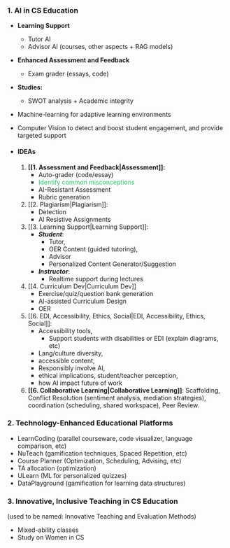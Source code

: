 ### 1. AI in CS Education
 - **Learning Support**
	- Tutor AI
	- Advisor AI (courses, other aspects + RAG models)
- **Enhanced Assessment and Feedback**
	- Exam grader (essays, code)
 - **Studies:** 
	- SWOT analysis + Academic integrity 
- Machine-learning for adaptive learning environments
- Computer Vision to detect and boost student engagement, and provide targeted support

- #### IDEAs
	1. **[[1. Assessment and Feedback|Assessment]]:** 
		- Auto-grader (code/essay)
		- <font color="#2DC26B">Identify common misconceptions</font>
		- AI-Resistant Assessment
		- Rubric generation
	2. [[2. Plagiarism|Plagiarism]]: 
		- Detection
		- AI Resistive Assignments
	3. [[3. Learning Support|Learning Support]]: 
		- ***Student***: 
			- Tutor, 
			- OER Content (guided tutoring),
			- Advisor
			- Personalized Content Generator/Suggestion
		- ***Instructor***: 
			- Realtime support during lectures
	4. [[4. Curriculum Dev|Curriculum Dev]]
		- Exercise/quiz/question bank generation
		- AI-assisted Curriculum Design
		- OER
	1. [[6. EDI, Accessibility, Ethics, Social|EDI, Accessibility, Ethics, Social]]: 
		- Accessibility tools, 
			- Support students with disabilities or EDI (explain diagrams, etc)
		- Lang/culture diversity,
		- accessible content,
		- Responsibly involve AI,
		- ethical implications, student/teacher perception,
		- how AI impact future of work
	2. **[[6. Collaborative Learning|Collaborative Learning]]**: Scaffolding, Conflict Resolution (sentiment analysis, mediation strategies), coordination (scheduling, shared workspace), Peer Review.
### 2. Technology-Enhanced Educational Platforms
- LearnCoding (parallel courseware, code visualizer, language comparison, etc)
- NuTeach (gamification techniques, Spaced Repetition, etc)
- Course Planner (Optimization, Scheduling, Advising, etc)
- TA allocation (optimization)
- ULearn (ML for personalized quizzes)
- DataPlayground (gamification for learning data structures)
### 3.  Innovative, Inclusive Teaching in CS Education
(used to be named: Innovative Teaching and Evaluation Methods)
* Mixed-ability classes 
* Study on Women in CS 
